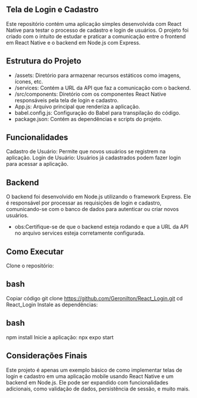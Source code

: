 ## Tela de Login e Cadastro
Este repositório contém uma aplicação simples desenvolvida com React Native para testar o processo de cadastro e login de usuários. O projeto foi criado com o intuito de estudar e praticar a comunicação entre o frontend em React Native e o backend em Node.js com Express.

## Estrutura do Projeto
- /assets: Diretório para armazenar recursos estáticos como imagens, ícones, etc.
- /services: Contém a URL da API que faz a comunicação com o backend.
- /src/components: Diretório com os componentes React Native responsáveis pela tela de login e cadastro.
- App.js: Arquivo principal que renderiza a aplicação.
- babel.config.js: Configuração do Babel para transpilação do código.
- package.json: Contém as dependências e scripts do projeto.
## Funcionalidades
Cadastro de Usuário: Permite que novos usuários se registrem na aplicação.
Login de Usuário: Usuários já cadastrados podem fazer login para acessar a aplicação.
## Backend
O backend foi desenvolvido em Node.js utilizando o framework Express. Ele é responsável por processar as requisições de login e cadastro, comunicando-se com o banco de dados para autenticar ou criar novos usuários.
- obs:Certifique-se de que o backend esteja rodando e que a URL da API no arquivo services esteja corretamente configurada.

## Como Executar
Clone o repositório:

## bash
Copiar código
git clone https://github.com/Geronilton/React_Login.git
cd React_Login
Instale as dependências:

## bash
npm install
Inicie a aplicação: npx expo start

## Considerações Finais
Este projeto é apenas um exemplo básico de como implementar telas de login e cadastro em uma aplicação mobile usando React Native e um backend em Node.js. Ele pode ser expandido com funcionalidades adicionais, como validação de dados, persistência de sessão, e muito mais.
